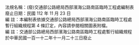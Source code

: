 法規名稱：(廢)交通部公路總局西部濱海公路南區臨時工程處編制表  
廢止日期：民國 112 年 11 月 23 日  
編 註：本編制表依據交通部公路總局西部濱海公路南區臨時工程處  
暫行組織規程第 4 條訂定，內容請參閱相關圖表附檔。  
編 註：交通部公路總局西部濱海公路南區臨時工程處暫行組織規程  
於中華民國一百一十二年十一月二十三日廢止  


